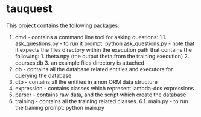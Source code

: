 # tauquest

This project contains the following packages:

 1. cmd - contains a command line tool for asking questions:
    1.1. ask_questions.py - to run it prompt: python ask_questions.py
                            - note that it expects the files directory within the execution path that contains the following:
                                1. theta.npy (the output theta from the training execution)
                                2. courses.db
                                3. an example files directory is attached
 2. db - contains all the database related entities and executors for querying the database
 3. dto - contains all the entities in a non ORM data structure
 4. expression - contains classes which represent lambda-dcs expressions
 5. parser - contains raw data, and the script which create the database
 6. training - contains all the training related classes.
    6.1. main.py - to run the training prompt: python main.py